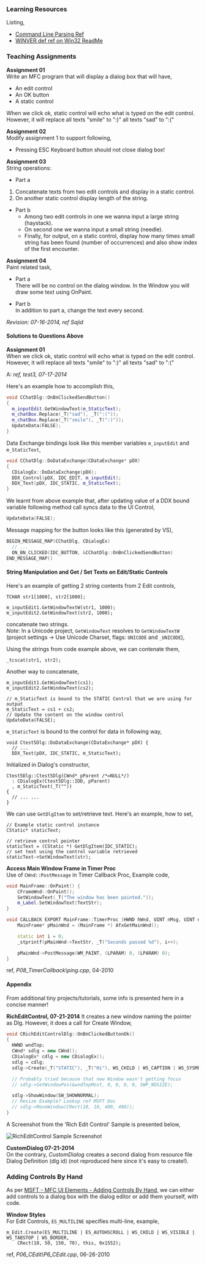 ### Learning Resources
Listing,  
- [Command Line Parsing Ref](https://github.com/atiq-cs/cpp/blob/dev/MFC/Tutorials/CommandLineParsing.md)
- [WINVER def ref on Win32 ReadMe](../../Win32/Tutorials#target-platforms-win32)

### Teaching Assignments

**Assignment 01**  
Write an MFC program that will display a dialog box that will have,
- An edit control
- An OK button
- A static control  
  
When we click ok, static control will echo what is typed on the edit control. However, it will replace all texts "smile" to ":)" all texts "sad" to ":("  

**Assignment 02**  
Modify assignment 1 to support following,  
- Pressing ESC Keyboard button should not close dialog box!

**Assignment 03**  
String operations:

- Part a  
1. Concatenate texts from two edit controls and display in a static control.  
2. On another static control display length of the string.  
  
  
- Part b  
  - Among two edit controls in one we wanna input a large string (haystack).
  - On second one we wanna input a small string (needle).
  - Finally, for output, on a static control, display how many times small string has been found (number of occurrences) and also show index of the first encounter.  


**Assignment 04**  
Paint related task,  

- Part a  
There will be no control on the dialog window. In the Window you will draw some text using OnPaint.  

- Part b  
In addition to part a, change the text every second.  

*Revision: 07-16-2014, ref Sajid*

#### Solutions to Questions Above
**Assignment 01**  
When we click ok, static control will echo what is typed on the edit control. However, it will replace all texts "smile" to ":)" all texts "sad" to ":("  

A: *ref, test3, 07-17-2014*  
  
Here's an example how to accomplish this,

```cpp
void CChatDlg::OnBnClickedSendButton()
{
  m_inputEdit.GetWindowText(m_StaticText);
  m_chatBox.Replace(_T("sad"), _T(":("));
  m_chatBox.Replace(_T("smile"), _T(":)"));
  UpdateData(FALSE);
}
```

Data Exchange bindings look like this member variables `m_inputEdit` and `m_StaticText`,
```cpp
void CChatDlg::DoDataExchange(CDataExchange* pDX)
{
  CDialogEx::DoDataExchange(pDX);
  DDX_Control(pDX, IDC_EDIT, m_inputEdit);
  DDX_Text(pDX, IDC_STATIC, m_StaticText);
}
```

We learnt from above example that, after updating value of a DDX bound variable following method call syncs data to the UI Control,
```cpp
UpdateData(FALSE);
```

Message mapping for the button looks like this (generated by VS),

```cpp
BEGIN_MESSAGE_MAP(CChatDlg, CDialogEx)
  // ...
  ON_BN_CLICKED(IDC_BUTTON, &CChatDlg::OnBnClickedSendButton)
END_MESSAGE_MAP()
```


#### String Manipulation and Get / Set Texts on Edit/Static Controls
Here's an example of getting 2 string contents from 2 Edit controls,

    TCHAR str1[1000], str2[1000];
    
    m_inputEdit1.GetWindowTextW(str1, 1000);
    m_inputEdit2.GetWindowText(str2, 1000);

concatenate two strings.  
*Note*: In a Unicode project, `GetWindowText` resolves to `GetWindowTextW`  (project settings → Use Unicode Charset, flags: `UNICODE` and `_UNICODE`),

Using the strings from code example above, we can contenate them,

    _tcscat(str1, str2);


Another way to concatenate,

    m_inputEdit1.GetWindowText(cs1);
    m_inputEdit2.GetWindowText(cs2);
    
    // m_StaticText is bound to the STATIC Control that we are using for output
    m_StaticText = cs1 + cs2;
    // Update the content on the window control
    UpdateData(FALSE);

`m_StaticText` is bound to the control for data in following way,

    void Ctest5Dlg::DoDataExchange(CDataExchange* pDX) {
      // ...
      DDX_Text(pDX, IDC_STATIC, m_StaticText);


Initialized in Dialog's constructor,

    Ctest5Dlg::Ctest5Dlg(CWnd* pParent /*=NULL*/)
      : CDialogEx(Ctest5Dlg::IDD, pParent)
      , m_StaticText(_T(""))
    {
      // ... ...
    }


We can use `GetDlgItem` to set/retrieve text. Here's an example, how to set,

    // Example static control instance
    CStatic* staticText;     

    // retrieve control pointer
    staticText = (CStatic *) GetDlgItem(IDC_STATIC);
    // set text using the control variable retrieved
    staticText->SetWindowText(str);

**Access Main Window Frame in Timer Proc**  
Use of `CWnd::PostMessage` in Timer Callback Proc,
Example code,

```cpp
void MainFrame::OnPaint() {
	CFrameWnd::OnPaint();
	SetWindowText(_T("The window has been painted."));
	m_Label.SetWindowText(TextStr);
}

void CALLBACK EXPORT MainFrame::TimerProc (HWND hWnd, UINT nMsg, UINT nTimerID, DWORD dwTime) {
	MainFrame* pMainWnd = (MainFrame *) AfxGetMainWnd();

	static int i = 0;
	_stprintf(pMainWnd->TextStr, _T("Seconds passed %d"), i++);

	pMainWnd->PostMessage(WM_PAINT, (LPARAM) 0, (LPARAM) 0);
}
```

ref, *P08_TimerCallback\ping.cpp*, 04-2010

#### Appendix
From additional tiny projects/tutorials, some info is presented here in a concise manner!

**RichEditControl, 07-21-2014**
It creates a new window naming the pointer as Dlg. However, it does a call for Create Window,

```cpp
void CRichEditControlDlg::OnBnClickedButtonOk()
{
  HWND wndTop;
  CWnd* sdlg = new CWnd();
  CDialogEx* cdlg = new CDialogEx();
  sdlg = cdlg;
  sdlg->Create(_T("STATIC"), _T("Hi"), WS_CHILD | WS_CAPTION | WS_SYSMENU, CRect(100, 100, 400, 400), this, 1234);

  // Probably tried because that new Window wasn't getting focus
  // sdlg->SetWindowPos(&wndTopMost, 0, 0, 0, 0, SWP_NOSIZE);

  sdlg->ShowWindow(SW_SHOWNORMAL);
  // Resize Example? Lookup ref MSFT Doc
  // sdlg->MoveWindow(CRect(10, 10, 400, 400));
}
```

A Screenshot from the 'Rich Edit Control' Sample is presented below,  
  
![RichEditControl Sample Screenshot](https://user-images.githubusercontent.com/7858031/221075250-a4c1e4f3-d485-4670-a73c-57c1d649fa26.png)


**CustomDialog 07-21-2014**  
On the contrary, *CustomDialog* creates a second dialog from resource file Dialog Definition (dlg id) (not reproduced here since it's easy to create!).

### Adding Controls By Hand
As per [MSFT - MFC UI Elements - Adding Controls By Hand](https://learn.microsoft.com/en-us/cpp/mfc/adding-controls-by-hand), we can either add controls to a dialog box with the dialog editor or add them yourself, with code.

**Window Styles**  
For Edit Controls, `ES_MULTILINE` specifies multi-line, example,

    m_Edit.Create(ES_MULTILINE | ES_AUTOHSCROLL | WS_CHILD | WS_VISIBLE | WS_TABSTOP | WS_BORDER,
        CRect(10, 50, 150, 70), this, 0x1552);


ref, *P06_CEdit\P6_CEdit.cpp*, 06-26-2010





